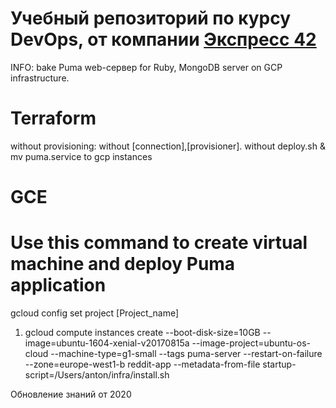 # Учебный репозиторий по курсу DevOps, от компании [Экспресс 42](https://express42.com/)

INFO: bake Puma web-сервер for Ruby, MongoDB server on GCP infrastructure.

# Terraform
without provisioning: without [connection],[provisioner].
without deploy.sh & mv puma.service to gcp instances

# GCE
# Use this command to create virtual machine and deploy Puma application

gcloud config set project [Project_name]

1. gcloud compute instances create --boot-disk-size=10GB --image=ubuntu-1604-xenial-v20170815a --image-project=ubuntu-os-cloud --machine-type=g1-small --tags puma-server --restart-on-failure --zone=europe-west1-b reddit-app --metadata-from-file startup-script=/Users/anton/infra/install.sh

Обновление знаний от 2020
